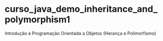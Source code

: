 # curso_java_demo_inheritance_and_polymorphism1
Introdução à Programação Orientada a Objetos (Herança e Polimorfismo)
